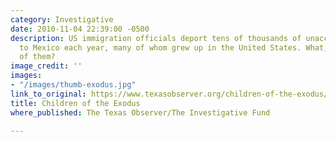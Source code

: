 ```yaml
---
category: Investigative
date: 2010-11-04 22:39:00 -0500
description: US immigration officials deport tens of thousands of unaccompanied children
  to Mexico each year, many of whom grew up in the United States. What, exactly, becomes
  of them?
image_credit: ''
images:
- "/images/thumb-exodus.jpg"
link_to_original: https://www.texasobserver.org/children-of-the-exodus/
title: Children of the Exodus
where_published: The Texas Observer/The Investigative Fund

---
```


